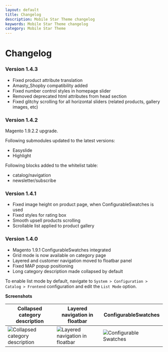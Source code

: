 ```yaml
---
layout: default
title: Changelog
description: Mobile Star Theme changelog
keywords: Mobile Star Theme changelog
category: Mobile Star Theme
---
```


# Changelog

### Version 1.4.3

-   Fixed product attribute translation
-   Amasty_Shopby compatibility added
-   Fixed number control styles in homepage slider
-   Removed deprecated html attributes from head section
-   Fixed glitchy scrolling for all horizontal sliders
    (related products, gallery images, etc)

### Version 1.4.2

Magento 1.9.2.2 upgrade.

Following submodules updated to the latest versions:

-   Easyslide
-   Highlight

Following blocks added to the whitelist table:

-   catalog/navigation
-   newsletter/subscribe

### Version 1.4.1

-   Fixed image height on product page, when ConfigurableSwatches is used
-   Fixed styles for rating box
-   Smooth upsell products scrolling
-   Scrollable list applied to product gallery

### Version 1.4.0

-   Magento 1.9.1 ConfigurableSwatches integrated
-   Grid mode is now available on category page
-   Layered and customer navigation moved to floatbar panel
-   Fixed MAP popup positioning
-   Long category description made collapsed by default

To enable list mode by default, navigate to
`System > Configuration > Catalog > Frontend` configuration and edit
the `List Mode` option.

**Screenshots**

Collapsed category description | Layered navigation in floatbar | ConfigurableSwatches
-------------------------------|--------------------------------|---------------------
![Collapsed category description][category_description] | ![Layered navigation in floatbar][layered_navigation] | ![Configurable Swatches][swatches]

[category_description]: https://cloud.githubusercontent.com/assets/306080/5677510/4bdae9ae-97f0-11e4-8a82-0a763fe653e0.png
[layered_navigation]: https://cloud.githubusercontent.com/assets/306080/5677511/4bdada0e-97f0-11e4-95c4-5f494a90e504.png
[swatches]: https://cloud.githubusercontent.com/assets/306080/5677509/4bd99180-97f0-11e4-8c90-90873f4a6244.png

